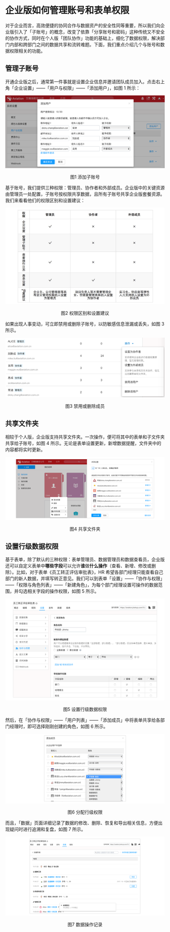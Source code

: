 # 企业版如何管理账号和表单权限

对于企业而言，高效便捷的协同合作与数据资产的安全性同等重要，所以我们向企业版引入了「子账号」的概念，改变了依靠「分享账号和密码」这种传统又不安全的协作方式，同时在个人版「团队协作」功能的基础上，细化了数据权限，解决部门内部和跨部门之间的数据共享和流转难题。下面，我们重点介绍几个与账号和数据权限相关的功能。

## **管理子账号**

开通企业版之后，通常第一件事就是设置企业信息并邀请团队成员加入。点击右上角「企业设置」——「用户与权限」——「添加用户」，如图 1 所示：

![](/assets/企业版-子账号.png)
<center>图1 添加子账号</center>

基于账号，我们提供三种权限：管理员、协作者和外部成员。企业版中的关键资源由管理员一处配置，子账号按权限共享数据，且所有子账号共享企业版套餐资源。我们来看看他们的权限区别和设置建议：


![](/assets/企业版-权限区别.jpg)
<center>图2 权限区别和设置建议 </center>

如果出现人事变动，可立即禁用或删除子账号，以防敏感信息泄漏或丢失，如图 3 所示。

![](/assets/企业版-禁用或删除成员.png)

<center>图3 禁用或删除成员</center>

## **共享文件夹**

相较于个人版，企业版支持共享文件夹。一次操作，便可将其中的表单和子文件夹共享给子账号，如图 4 所示。无论是表单设置更新，新增数据提醒，文件夹中的内容都将实时更新。

![](/assets/企业版-共享文件夹.png)
<center>图4 共享文件夹</center>

## **设置行级数据权限**

基于表单，除了默认的三种权限：表单管理员、数据管理员和数据查看员，企业版还可以自定义表单中**哪些字段**可以允许**谁**做**什么操作**（查看、新增、修改或删除）。比如，对于表单《员工转正评估审批表》，HR 希望各部门经理只能查看自己部门的新人数据，并填写转正意见。我们可以到表单「设置」——「协作与权限」——「权限与角色列表」——「新建角色」，为每个部门经理设置可操作的数据范围，并勾选相关字段的操作权限，如图 5 所示。

![](/assets/企业版-行级数据权限.png)
<center>图5 设置行级数据权限</center>

然后，在「协作与权限」——「用户列表」——「添加成员」中将表单共享给各部门经理时，即可选择刚刚创建的角色，如图 6 所示。

![](/assets/企业版-添加成员.png)
<center>图6 分配行级权限</center>

而且，「数据」页面详细记录了数据的修改、删除、恢复和导出相关信息，方便出现疑问时进行追溯和复盘，如图 7 所示。

![](/assets/企业版-数据操作记录.png)

<center>图7 数据操作记录</center>